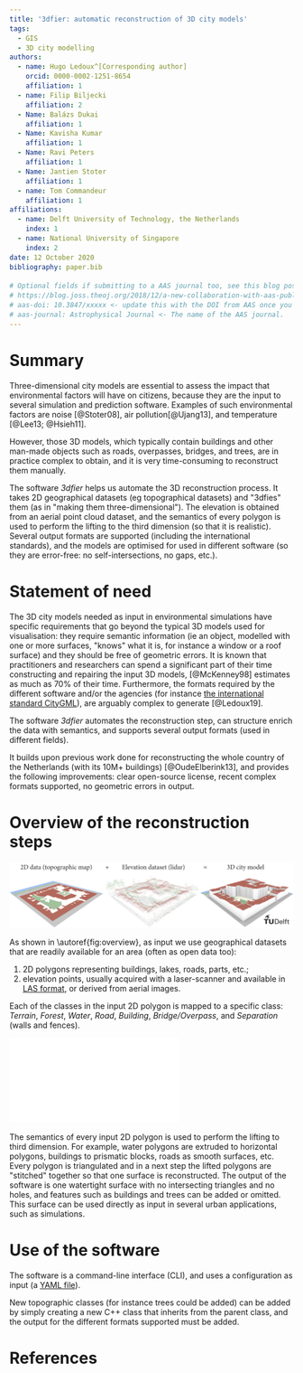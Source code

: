```yaml
---
title: '3dfier: automatic reconstruction of 3D city models'
tags:
  - GIS
  - 3D city modelling
authors:
  - name: Hugo Ledoux^[Corresponding author]
    orcid: 0000-0002-1251-8654
    affiliation: 1 
  - name: Filip Biljecki
    affiliation: 2
  - Name: Balázs Dukai
    affiliation: 1
  - Name: Kavisha Kumar
    affiliation: 1
  - Name: Ravi Peters
    affiliation: 1
  - Name: Jantien Stoter    
    affiliation: 1
  - name: Tom Commandeur
    affiliation: 1
affiliations:
  - name: Delft University of Technology, the Netherlands
    index: 1
  - name: National University of Singapore
    index: 2
date: 12 October 2020
bibliography: paper.bib

# Optional fields if submitting to a AAS journal too, see this blog post:
# https://blog.joss.theoj.org/2018/12/a-new-collaboration-with-aas-publishing
# aas-doi: 10.3847/xxxxx <- update this with the DOI from AAS once you know it.
# aas-journal: Astrophysical Journal <- The name of the AAS journal.
---
```


# Summary

Three-dimensional city models are essential to assess the impact that environmental factors will have on citizens, because they are the input to several simulation and prediction software.
Examples of such environmental factors are noise [@Stoter08], air pollution[@Ujang13], and temperature [@Lee13; @Hsieh11].

However, those 3D models, which typically contain buildings and other man-made objects such as roads, overpasses, bridges, and trees, are in practice complex to obtain, and it is very time-consuming to reconstruct them manually.

The software *3dfier* helps us automate the 3D reconstruction process.
It takes 2D geographical datasets (eg topographical datasets) and "3dfies" them (as in "making them three-dimensional"). 
The elevation is obtained from an aerial point cloud dataset, and the semantics of every polygon is used to perform the lifting to the third dimension (so that it is realistic).
Several output formats are supported (including the international standards), and the models are optimised for used in different software (so they are error-free: no self-intersections, no gaps, etc.).


# Statement of need

The 3D city models needed as input in environmental simulations have specific requirements that go beyond the typical 3D models used for visualisation: they require semantic information (ie an object, modelled with one or more surfaces, "knows" what it is, for instance a window or a roof surface) and they should be free of geometric errors.
It is known that practitioners and researchers can spend a significant part of their time constructing and repairing the input 3D models, [@McKenney98] estimates as much as 70\% of their time.
Furthermore, the formats required by the different software and/or the agencies (for instance [the international standard CityGML](https://www.ogc.org/standards/citygml)), are arguably complex to generate [@Ledoux19].

The software *3dfier* automates the reconstruction step, can structure enrich the data with semantics, and supports several output formats (used in different fields).

It builds upon previous work done for reconstructing the whole country of the Netherlands (with its 10M+ buildings) [@OudeElberink13], and provides the following improvements: clear open-source license, recent complex formats supported, no geometric errors in output.



# Overview of the reconstruction steps

![Overview of 3dfier.\label{fig:overview}](extrusion.png)

As shown in \autoref{fig:overview}, as input we use geographical datasets that are readily available for an area (often as open data too):

  1. 2D polygons representing buildings, lakes, roads, parts, etc.;
  2. elevation points, usually acquired with a laser-scanner and available in [LAS format](https://www.asprs.org/wp-content/uploads/2010/12/LAS_1_4_r13.pdf), or derived from aerial images.

Each of the classes in the input 2D polygon is mapped to a specific class: *Terrain*, *Forest*, *Water*, *Road*, *Building*, *Bridge/Overpass*, and *Separation* (walls and fences).

![1D visualisation of the reconstruction process.\label{fig:steps}](steps.pdf)

The semantics of every input 2D polygon is used to perform the lifting to third dimension.
For example, water polygons are extruded to horizontal polygons, buildings to prismatic blocks, roads as smooth surfaces, etc. 
Every polygon is triangulated and in a next step the lifted polygons are "stitched" together so that one surface is reconstructed. 
The output of the software is one watertight surface with no intersecting triangles and no holes, and features such as buildings and trees can be added or omitted.  
This surface can be used directly as input in several urban applications, such as simulations.


# Use of the software


The software is a command-line interface (CLI), and uses a configuration as input (a [YAML file](https://yaml.org/)).

New topographic classes (for instance trees could be added) can be added by simply creating a new C++ class that inherits from the parent class, and the output for the different formats supported must be added.



# References